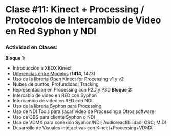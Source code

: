# Clase #11: Kinect + Processing / Protocolos de Intercambio de Video en Red Syphon y NDI

### Actividad en Clases:
**Bloque 1:**
- Introducción a XBOX Kinect
- [Diferencias entre Modelos](https://hybridart.net/kinect-camaras-de-profundidad-y-tracking-compatibles-con-isadora-3/) (**1414**, 1473)
- Uso de la libreria Open Kinect for Processing v1 y v2
- Nubes de puntos; Profundidad; Tracking
- Representación en Processing con P2D y P3D
**Bloque 2:**
- Intercabio de video en RED con Syphon
- Intercambio de video en RED con NDI
- Uso de la libreria Syphon para Processing
- Uso de NDI Tools para sacar video de Processing a Otros software
- Uso de OBS para cliente Syphon o NDI
- Uso de VDMX para conexión Syphon/NDI; Audioreactibilidad; OSC; MIDI
- Desarrollo de Visuales interactivas con Kinect+Processing+VDMX 
